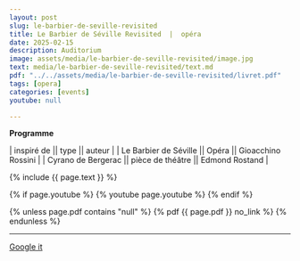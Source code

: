 ```yaml
---
layout: post
slug: le-barbier-de-seville-revisited
title: Le Barbier de Séville Revisited  |  opéra
date: 2025-02-15
description: Auditorium
image: assets/media/le-barbier-de-seville-revisited/image.jpg
text: media/le-barbier-de-seville-revisited/text.md
pdf: "../../assets/media/le-barbier-de-seville-revisited/livret.pdf"
tags: [opera]
categories: [events]
youtube: null

---
```


**Programme** | inspiré de || type || auteur || Le Barbier de Séville || Opéra || Gioacchino Rossini || Cyrano de Bergerac || pièce de théâtre || Edmond Rostand |

{% include  {{ page.text }} %}

{% if page.youtube %}
  {% youtube page.youtube %}
{% endif %}

{% unless page.pdf contains "null" %}
  {% pdf {{ page.pdf }} no_link %}
{% endunless %}

---

<div>
    <p style="text-align: left;"> <a href="https://www.google.com/search?q=Le+Barbier+de+Séville+Revisited+opéra+Auditorium+2025-02-15" target="_blank">Google it</a> </p>
</div>

